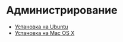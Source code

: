 # Администрирование

* [Установка на Ubuntu](/golosd/admin/install_ubuntu.md)
* [Установка на Mac OS X](/golosd/admin/install_osx.md)



